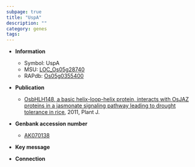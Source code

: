 ```yaml
---
subpage: true
title: "UspA"
description: ""
category: genes
tags: 
---
```


* **Information**  
    + Symbol: UspA  
    + MSU: [LOC_Os05g28740](http://rice.plantbiology.msu.edu/cgi-bin/ORF_infopage.cgi?orf=LOC_Os05g28740)  
    + RAPdb: [Os05g0355400](http://rapdb.dna.affrc.go.jp/viewer/gbrowse_details/irgsp1?name=Os05g0355400)  

* **Publication**  
    + [OsbHLH148, a basic helix-loop-helix protein, interacts with OsJAZ proteins in a jasmonate signaling pathway leading to drought tolerance in rice](http://www.ncbi.nlm.nih.gov/pubmed?term=OsbHLH148,+a+basic+helix-loop-helix+protein,+interacts+with+OsJAZ+proteins+in+a+jasmonate+signaling+pathway+leading+to+drought+tolerance+in+rice%5BTitle%5D), 2011, Plant J.

* **Genbank accession number**  
    + [AK070138](http://www.ncbi.nlm.nih.gov/nuccore/AK070138)

* **Key message**  

* **Connection**  



